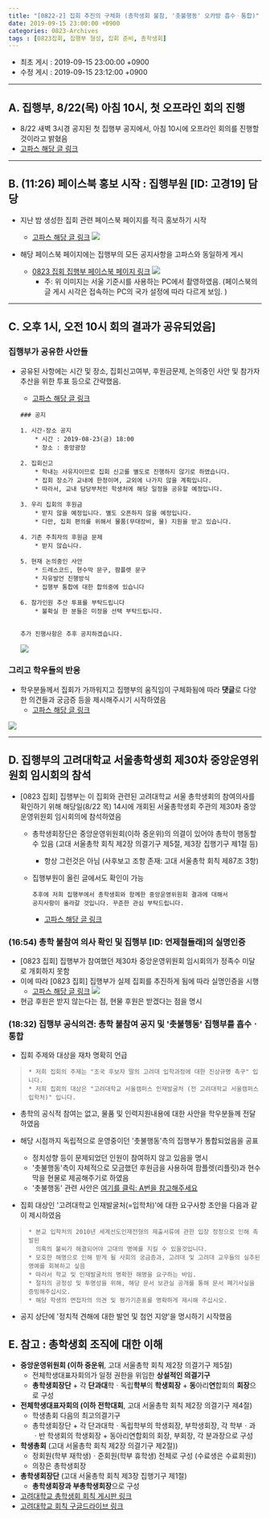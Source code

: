 ```yaml
---
title: "[0822-2] 집회 추진의 구체화 (총학생회 불참, '촛불행동' 오카방 흡수ㆍ통합)"
date: 2019-09-15 23:00:00 +0900
categories: 0823-Archives
tags : [0823집회, 집행부 형성, 집회 준비, 총학생회]
---
```


* 최초 게시 : 2019-09-15 23:00:00 +0900
* 수정 게시 : 2019-09-15 23:12:00 +0900

-----
## A. 집행부, 8/22(목) 아침 10시, 첫 오프라인 회의 진행
* 8/22 새벽 3시경 공지된 첫 집행부 공지에서, 아침 10시에 오프라인 회의를 진행할것이라고 밝혔음
* [고파스 해당 글 링크](https://www.koreapas.com/bbs/view.php?id=tiger&page=1&sn1=&divpage=61&sn=on&ss=off&sc=off&keyword=%BE%F0%C1%A6%C3%B6%B5%E9%B7%A1&tagkeyword=%BE%F0%C1%A6%C3%B6%B5%E9%B7%A1&select_arrange=headnum&desc=asc&no=329446)

-----
## B. (11:26) 페이스북 홍보 시작 : 집행부원 [ID: 고경19] 담당
* 지난 밤 생성한 집회 관련 페이스북 페이지를 적극 홍보하기 시작
    * [고파스 해당 글 링크](https://www.koreapas.com/bbs/view.php?id=tiger&page=1&sn1=&divpage=61&sn=on&ss=off&sc=off&keyword=%B0%ED%B0%E619&tagkeyword=%B0%ED%B0%E619&select_arrange=headnum&desc=asc&no=329494)
    ![](/asset/image/2019-08-22/p2/p06.png)
    

* 해당 페이스북 페이지에는 집행부의 모든 공지사항을 고파스와 동일하게 게시
    * [0823 집회 집행부 페이스북 페이지 링크](https://www.facebook.com/libertas.justitia.veritas.ku/)
    ![](/asset/image/2019-08-22/p2/f3.png)
       * 주: 위 이미지는 서울 기준시를 사용하는 PC에서 촬영하였음. (페이스북의 글 게시 시각은 접속하는 PC의 국가 설정에 따라 다르게 보임. )

----
## C. 오후 1시, 오전 10시 회의 결과가 공유되었음]
### 집행부가 공유한 사안들
* 공유된 사항에는 시간 및 장소, 집회신고여부, 후원금문제, 논의중인 사안 및 참가자 추산을 위한 투표 등으로 간략했음.
    * [고파스 해당 글 링크](https://www.koreapas.com/bbs/view.php?id=tiger&page=1&sn1=&divpage=61&sn=on&ss=off&sc=off&keyword=%BE%F0%C1%A6%C3%B6%B5%E9%B7%A1&tagkeyword=%BE%F0%C1%A6%C3%B6%B5%E9%B7%A1&select_arrange=headnum&desc=asc&no=329504)

    ````
    ### 공지

    1. 시간-장소 공지
        * 시간 : 2019-08-23(금) 18:00
        * 장소 : 중앙광장

    2. 집회신고
        * 학내는 사유지이므로 집회 신고를 별도로 진행하지 않기로 하였습니다.
        * 집회 장소가 교내에 한정이며, 교외에 나가지 않을 계획입니다.
        * 따라서, 교내 담당부처인 학생처에 해당 일정을 공유할 예정입니다.

    3. 우리 집회의 후원금
        * 받지 않을 예정입니다. 별도 오픈하지 않을 예정입니다.
        * 다만, 집회 편의를 위해서 물품(무대장비, 물) 지원을 받고 있습니다.

    4. 기존 주최자의 후원금 문제
        * 받지 않습니다.

    5. 현재 논의중인 사안
        * 드레스코드, 현수막 문구, 팜플렛 문구
        * 자유발언 진행방식
        * 집행부 통합에 대한 합의중에 있습니다

    6. 참가인원 추산 투표를 부탁드립니다
        * 불확실 한 분들은 미정을 선택 부탁드립니다.


    추가 진행사항은 추후 공지하겠습니다. 

    ````
    ![](/asset/image/2019-08-22/p2/p07.png)

### 그리고 학우들의 반응
* 학우분들께서 집회가 가까워지고 집행부의 움직임이 구체화됨에 따라 **댓글**로 다양한 의견들과 궁금증 등을 제시해주시기 시작하였음
    * [고파스 해당 글 링크](https://www.koreapas.com/bbs/view.php?id=tiger&page=1&sn1=&divpage=61&sn=on&ss=off&sc=off&keyword=%BE%F0%C1%A6%C3%B6%B5%E9%B7%A1&tagkeyword=%BE%F0%C1%A6%C3%B6%B5%E9%B7%A1&select_arrange=headnum&desc=asc&no=329504)

![](/asset/image/2019-08-22/p2/p07-1.png)


---
## D. 집행부의 고려대학교 서울총학생회 제30차 중앙운영위원회 임시회의 참석
* [0823 집회] 집행부는 이 집회와 관련된 고려대학교 서울 총학생회의 참여의사를 확인하기 위해 해당일(8/22 목) 14시에 개회된 서울총학생회 주관의 제30차 중앙운영위원회 임시회의에 참석하였음
    * 총학생회장단은 중앙운영위원회(이하 중운위)의 의결이 있어야 총학이 행동할 수 있음 (고대 서울총학 회칙 제2장 의결기구 제5절, 제3장 집행기구 제1절 등)
        * 항상 그런것은 아님 (사후보고 조항 존재: 고대 서울총학 회칙 제87조 3항)
    * 집행부원이 올린 글에서도 확인이 가능
        ```
        추후에 저희 집행부에서 총학생회와 함께한 중앙운영위원회 결과에 대해서 
        공지사항이 올라갈 것입니다. 꾸준한 관심 부탁드립니다.
        ```

        * [고파스 해당 글 링크](https://www.koreapas.com/bbs/view.php?id=tiger&page=1&sn1=&divpage=61&sn=on&ss=off&sc=off&keyword=%B0%ED%B0%E619&tagkeyword=%B0%ED%B0%E619&select_arrange=headnum&desc=asc&no=329543)

### (16:54) 총학 불참여 의사 확인 및 집행부 [ID: 언제철들래]의 실명인증
* [0823 집회] 집행부가 참여했던 제30차 중앙운영위원회 임시회의가 정족수 미달로 개회하지 못함
* 이에 따라 [0823 집회] 집행부가 실제 집회를 추진하게 됨에 따라 실명인증을 시행
    * [고파스 해당 글 링크](https://www.koreapas.com/bbs/view.php?id=tiger&page=1&sn1=&divpage=61&sn=on&ss=off&sc=off&keyword=%BE%F0%C1%A6%C3%B6%B5%E9%B7%A1&tagkeyword=%BE%F0%C1%A6%C3%B6%B5%E9%B7%A1&select_arrange=headnum&desc=asc&no=329562)
    ![](/asset/image/2019-08-22/p2/jk1.png)
* 현금 후원은 받지 않는다는 점, 현물 후원은 받겠다는 점을 명시


### (18:32) 집행부 공식의견: 총학 불참여 공지 및 '촛불행동' 집행부를 흡수ㆍ통합
* 집회 주제와 대상을 재차 명확히 언급
 > ```
 > * 저희 집회의 주제는 "조국 후보자 딸의 고려대 입학과정에 대한 진상규명 촉구" 입니다.
 > * 저희 집회의 대상은 "고려대학교 서울캠퍼스 인재발굴처 (전 고려대학교 서울캠퍼스 입학처)" 입니다.
 > ```

* 총학의 공식적 참여는 없고, 물품 및 인력지원내용에 대한 사안을 학우분들께 전달하였음
* 해당 시점까지 독립적으로 운영중이던 '촛불행동'측의 집행부가 통합되었음을 공표
    * 정치성향 등이 문제되었던 인원이 참여하지 않고 있음을 명시
    * '촛불행동'측이 자체적으로 모금했던 후원금을 사용하여 팜플렛(리플릿)과 현수막을 현물로 제공해주기로 하였음
    * '촛불행동' 관련 사안은 [여기를 클릭: A번을 참고해주세요](https://tigertoenail.github.io/0823-archives/190821-p2/)

* 집회 대상인 '고려대학교 인재발굴처(=입학처)'에 대한 요구사항 초안을 다음과 같이 제시하였음
 > ```
 > * 본교 입학처의 2010년 세계선도인재전형의 제출서류에 관한 입장 정정으로 인해 촉발된 
 >   의혹의 불씨가 해결되어야 고대의 명예를 지킬 수 있을것입니다.
 > * 모호한 해명으로 인해 받게 될 사회의 궁금증과, 고려대 및 고려대 교우들의 실추된 명예를 회복하고 싶음
 > * 따라서 학교 및 인재발굴처의 명확한 해명을 요구하는 바임.
 > * 절차의 공정성 및 투명성을 위해, 해당 문서 보관실 공개를 통해 문서 폐기사실을 증빙해주십시오.
 > * 해당 학생의 면접자의 의견 및 평가기준표를 명확하게 제시해 주십시오. 
 > ```

* 공지 상단에 '정치적 견해에 대한 발언 및 첨언 지양'을 명시하기 시작했음



## E. 참고 : 총학생회 조직에 대한 이해
* **중앙운영위원회 (이하 중운위**, 고대 서울총학 회칙 제2장 의결기구 제5절)
    * 전체학생대표자회의가 일정 권한을 위임한 **상설적인 의결기구**
    * **총학생회장단** + 각 **단과대**학ㆍ독립**학부**의 **학생회장** + **동**아리**연**합회의 **회장**으로 구성
* **전체학생대표자회의 (이하 전학대회**, 고대 서울총학 회칙 제2장 의결기구 제4절)
    * 학생총회 다음의 최고의결기구   
    * 총학생회장단 + 각 단과대학ㆍ독립학부의 학생회장, 부학생회장, 각 학부ㆍ과ㆍ반 학생회의 학생회장 + 동아리연합회의 회장, 부회장, 각 분과장으로 구성
* **학생총회** (고대 서울총학 회칙 제2장 의결기구 제2절))
    * 정회원(학부 재학생)ㆍ준회원(학부 휴학생) 전체로 구성 (수료생은 수료회원))
    * 의장은 총학생회장
* **총학생회장단** (고대 서울총학 회칙 제3장 집행기구 제1절)
    * **총학생회장과 부총학생회장**으로 구성
* [고려대학교 총학생회 회칙 게시판 링크](http://koreastudent.kr/bbs/board.php?bo_table=bylaw)
* [고려대학교 회칙 구글드라이브 링크](https://drive.google.com/drive/folders/0B4pxap3n50b4Y3VIWUNYbmpaNTA)





